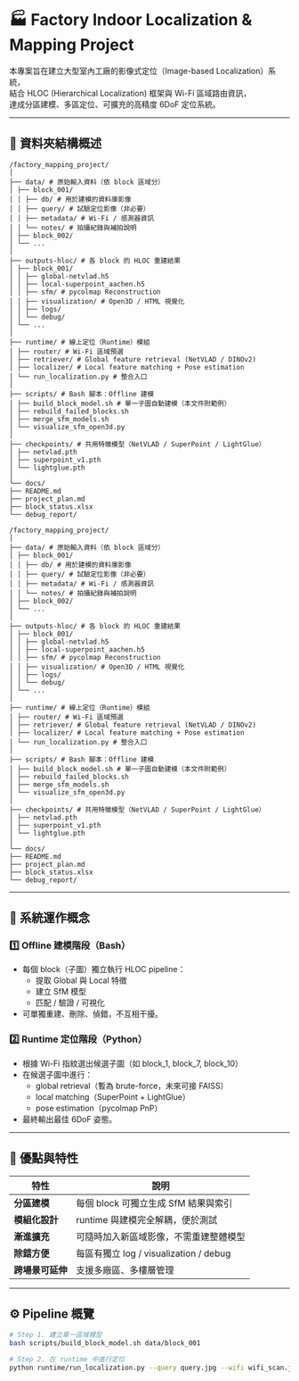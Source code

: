 # 🏭 Factory Indoor Localization & Mapping Project

本專案旨在建立大型室內工廠的影像式定位（Image-based Localization）系統，  
結合 HLOC (Hierarchical Localization) 框架與 Wi-Fi 區域路由資訊，  
達成分區建模、多區定位、可擴充的高精度 6DoF 定位系統。

---

## 📁 資料夾結構概述

```
/factory_mapping_project/
│
├── data/ # 原始輸入資料（依 block 區域分）
│ ├── block_001/
│ │ ├── db/ # 用於建模的資料庫影像
│ │ ├── query/ # 試驗定位影像（非必要）
│ │ ├── metadata/ # Wi-Fi / 感測器資訊
│ │ └── notes/ # 拍攝紀錄與補拍說明
│ ├── block_002/
│ └── ...
│
├── outputs-hloc/ # 各 block 的 HLOC 重建結果
│ ├── block_001/
│ │ ├── global-netvlad.h5
│ │ ├── local-superpoint_aachen.h5
│ │ ├── sfm/ # pycolmap Reconstruction
│ │ ├── visualization/ # Open3D / HTML 視覺化
│ │ ├── logs/
│ │ └── debug/
│ └── ...
│
├── runtime/ # 線上定位（Runtime）模組
│ ├── router/ # Wi-Fi 區域預選
│ ├── retriever/ # Global feature retrieval (NetVLAD / DINOv2)
│ ├── localizer/ # Local feature matching + Pose estimation
│ └── run_localization.py # 整合入口
│
├── scripts/ # Bash 腳本：Offline 建模
│ ├── build_block_model.sh # 單一子圖自動建模（本文件附範例）
│ ├── rebuild_failed_blocks.sh
│ ├── merge_sfm_models.sh
│ └── visualize_sfm_open3d.py
│
├── checkpoints/ # 共用特徵模型（NetVLAD / SuperPoint / LightGlue）
│ ├── netvlad.pth
│ ├── superpoint_v1.pth
│ └── lightglue.pth
│
└── docs/
├── README.md
├── project_plan.md
├── block_status.xlsx
└── debug_report/

/factory_mapping_project/
│
├── data/ # 原始輸入資料（依 block 區域分）
│ ├── block_001/
│ │ ├── db/ # 用於建模的資料庫影像
│ │ ├── query/ # 試驗定位影像（非必要）
│ │ ├── metadata/ # Wi-Fi / 感測器資訊
│ │ └── notes/ # 拍攝紀錄與補拍說明
│ ├── block_002/
│ └── ...
│
├── outputs-hloc/ # 各 block 的 HLOC 重建結果
│ ├── block_001/
│ │ ├── global-netvlad.h5
│ │ ├── local-superpoint_aachen.h5
│ │ ├── sfm/ # pycolmap Reconstruction
│ │ ├── visualization/ # Open3D / HTML 視覺化
│ │ ├── logs/
│ │ └── debug/
│ └── ...
│
├── runtime/ # 線上定位（Runtime）模組
│ ├── router/ # Wi-Fi 區域預選
│ ├── retriever/ # Global feature retrieval (NetVLAD / DINOv2)
│ ├── localizer/ # Local feature matching + Pose estimation
│ └── run_localization.py # 整合入口
│
├── scripts/ # Bash 腳本：Offline 建模
│ ├── build_block_model.sh # 單一子圖自動建模（本文件附範例）
│ ├── rebuild_failed_blocks.sh
│ ├── merge_sfm_models.sh
│ └── visualize_sfm_open3d.py
│
├── checkpoints/ # 共用特徵模型（NetVLAD / SuperPoint / LightGlue）
│ ├── netvlad.pth
│ ├── superpoint_v1.pth
│ └── lightglue.pth
│
└── docs/
├── README.md
├── project_plan.md
├── block_status.xlsx
└── debug_report/
```


---

## 🧠 系統運作概念

### 1️⃣ Offline 建模階段（Bash）
- 每個 block（子圖）獨立執行 HLOC pipeline：
  - 提取 Global 與 Local 特徵
  - 建立 SfM 模型
  - 匹配 / 驗證 / 可視化
- 可單獨重建、刪除、偵錯，不互相干擾。

### 2️⃣ Runtime 定位階段（Python）
- 根據 Wi-Fi 指紋選出候選子圖（如 block_1, block_7, block_10）
- 在候選子圖中進行：
  - global retrieval（暫為 brute-force，未來可接 FAISS）
  - local matching（SuperPoint + LightGlue）
  - pose estimation（pycolmap PnP）
- 最終輸出最佳 6DoF 姿態。

---

## 🧱 優點與特性

| 特性 | 說明 |
|------|------|
| **分區建模** | 每個 block 可獨立生成 SfM 結果與索引 |
| **模組化設計** | runtime 與建模完全解耦，便於測試 |
| **漸進擴充** | 可隨時加入新區域影像，不需重建整體模型 |
| **除錯方便** | 每區有獨立 log / visualization / debug |
| **跨場景可延伸** | 支援多廠區、多樓層管理 |

---

## ⚙️ Pipeline 概覽

```bash
# Step 1. 建立單一區域模型
bash scripts/build_block_model.sh data/block_001

# Step 2. 在 runtime 中進行定位
python runtime/run_localization.py --query query.jpg --wifi wifi_scan.json
